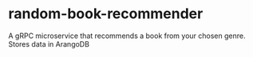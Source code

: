 # random-book-recommender
A gRPC microservice that recommends a book from your chosen genre. Stores data in ArangoDB
